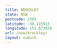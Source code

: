 ```yaml
---
title: BROCKLEY
state: NSW
postcode: 2365
latitude: -30.115913
longitude: 151.673028
url: /nsw/brockley/
layout: suburb
---
```

